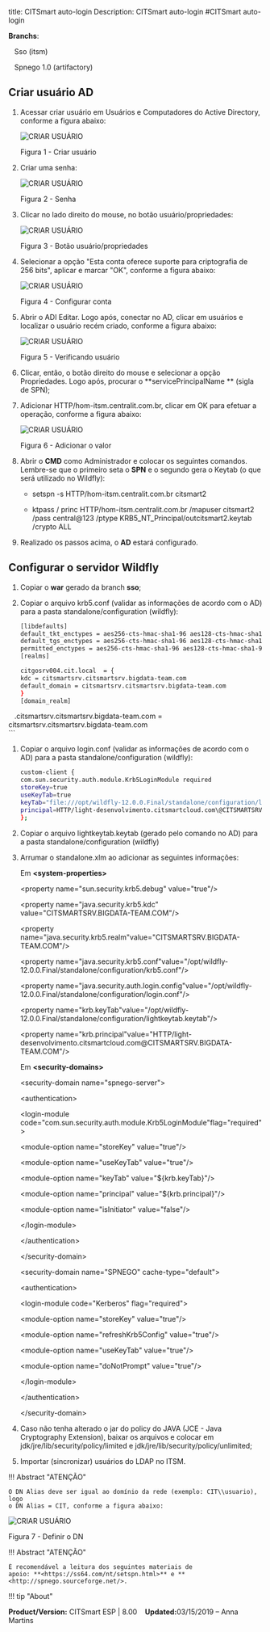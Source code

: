 title: CITSmart auto-login
Description: CITSmart auto-login
#CITSmart auto-login


**Branchs**:

   Sso (itsm)

   Spnego 1.0 (artifactory)


Criar usuário AD
----------------

1.  Acessar criar usuário em Usuários e Computadores do Active Directory,
    conforme a figura abaixo:

    ![CRIAR USUÁRIO](images/sso-1.jpg)

     Figura 1 - Criar usuário

2. Criar uma senha: 

    ![CRIAR USUÁRIO](images/sso-2.jpg)

     Figura 2 - Senha

3. Clicar no lado direito do mouse, no botão usuário/propriedades:

    ![CRIAR USUÁRIO](images/sso-3.jpg)

     Figura 3 - Botão usuário/propriedades

4. Selecionar a opção "Esta conta oferece suporte para criptografia de 256 bits", aplicar e marcar "OK", conforme a figura abaixo:

    ![CRIAR USUÁRIO](images/sso-4.jpg)

     Figura 4 - Configurar conta


5.  Abrir o ADI Editar. Logo após, conectar no AD, clicar em usuários e
    localizar o usuário recém criado, conforme a figura abaixo:
      
    ![CRIAR USUÁRIO](images/sso-5.jpg)

     Figura 5 - Verificando usuário

6.  Clicar, então, o botão direito do mouse e selecionar a opção Propriedades.
    Logo após, procurar o **servicePrincipalName ** (sigla de SPN);

7.  Adicionar HTTP/hom-itsm.centralit.com.br, clicar em OK para efetuar a
    operação, conforme a figura abaixo:

    ![CRIAR USUÁRIO](images/sso-6.jpg)

     Figura 6 - Adicionar o valor

8.  Abrir o **CMD** como Administrador e colocar os seguintes comandos.
    Lembre-se que o primeiro seta o **SPN** e o segundo gera o Keytab (o que
    será utilizado no Wildfly):

    -   setspn -s HTTP/hom-itsm.centralit.com.br citsmart2

    -   ktpass / princ HTTP/hom-itsm.centralit.com.br /mapuser citsmart2  /pass
        central\@123 /ptype KRB5_NT_Principal/outcitsmart2.keytab /crypto ALL

9.  Realizado os passos acima, o **AD** estará configurado. 


Configurar o servidor Wildfly
-----------------------------

1.  Copiar o **war** gerado da branch **sso**;

2.  Copiar o arquivo krb5.conf (validar as informações de acordo com o AD) para
    a pasta standalone/configuration (wildfly):
    
    ```sh
    [libdefaults]
    default_tkt_enctypes = aes256-cts-hmac-sha1-96 aes128-cts-hmac-sha1-96 rc4-hmac
    default_tgs_enctypes = aes256-cts-hmac-sha1-96 aes128-cts-hmac-sha1-96 rc4-hmac
    permitted_enctypes = aes256-cts-hmac-sha1-96 aes128-cts-hmac-sha1-96 rc4-hmac
    [realms]
    ```
    
    ```sh
    citgosrv004.cit.local  = {
    kdc = citsmartsrv.citsmartsrv.bigdata-team.com
    default_domain = citsmartsrv.citsmartsrv.bigdata-team.com     
    }     
    [domain_realm]
    .citsmartsrv.citsmartsrv.bigdata-team.com = citsmartsrv.citsmartsrv.bigdata-team.com     
    ```
    
1.  Copiar o arquivo login.conf (validar as informações de acordo com o AD) para a pasta standalone/configuration (wildfly):

    ```sh
    custom-client {
    com.sun.security.auth.module.Krb5LoginModule required
    storeKey=true
    useKeyTab=true
    keyTab="file:///opt/wildfly-12.0.0.Final/standalone/configuration/lightkeytab.keytab"
    principal=HTTP/light-desenvolvimento.citsmartcloud.com\@CITSMARTSRV.BIGDATA-TEAM.COM;
    };
    ```

1.  Copiar o arquivo lightkeytab.keytab (gerado pelo comando no AD) para a pasta
    standalone/configuration (wildfly)

2.  Arrumar o standalone.xlm ao adicionar as seguintes informações:

    Em **\<system-properties\>**

    \<property name="sun.security.krb5.debug" value="true"/\>

    \<property name="java.security.krb5.kdc" value="CITSMARTSRV.BIGDATA-TEAM.COM"/\>

    \<property name="java.security.krb5.realm"value="CITSMARTSRV.BIGDATA-TEAM.COM"/\>

    \<property name="java.security.krb5.conf"value="/opt/wildfly-12.0.0.Final/standalone/configuration/krb5.conf"/\>

    \<property name="java.security.auth.login.config"value="/opt/wildfly-12.0.0.Final/standalone/configuration/login.conf"/\>

    \<property name="krb.keyTab"value="/opt/wildfly-12.0.0.Final/standalone/configuration/lightkeytab.keytab"/\>

    \<property name="krb.principal"value="HTTP/light-desenvolvimento.citsmartcloud.com\@CITSMARTSRV.BIGDATA-TEAM.COM"/\>

    Em **\<security-domains\>**

    \<security-domain name="spnego-server"\>

    \<authentication\>

    \<login-module code="com.sun.security.auth.module.Krb5LoginModule"flag="required"\>

    \<module-option name="storeKey" value="true"/\>

    \<module-option name="useKeyTab" value="true"/\>

    \<module-option name="keyTab" value="\${krb.keyTab}"/\>

    \<module-option name="principal" value="\${krb.principal}"/\>

    \<module-option name="isInitiator" value="false"/\>

    \</login-module\>

    \</authentication\>

    \</security-domain\>

    \<security-domain name="SPNEGO" cache-type="default"\>

    \<authentication\>

    \<login-module code="Kerberos" flag="required"\>

    \<module-option name="storeKey" value="true"/\>

    \<module-option name="refreshKrb5Config" value="true"/\>

    \<module-option name="useKeyTab" value="true"/\>

    \<module-option name="doNotPrompt" value="true"/\>

    \</login-module\>

    \</authentication\>

    \</security-domain\>

1.  Caso não tenha alterado o jar do policy do JAVA (JCE - Java Cryptography
    Extension), baixar os arquivos e colocar em
    jdk/jre/lib/security/policy/limited e jdk/jre/lib/security/policy/unlimited;

2.  Importar (sincronizar) usuários do LDAP no ITSM.

!!! Abstract "ATENÇÃO"

    O DN Alias deve ser igual ao domínio da rede (exemplo: CIT\\usuario), logo
    o DN Alias = CIT, conforme a figura abaixo:

![CRIAR USUÁRIO](images/sso-7.jpg)

   Figura 7 - Definir o DN

!!! Abstract "ATENÇÃO"

    É recomendável a leitura dos seguintes materiais de
    apoio: **<https://ss64.com/nt/setspn.html>** e **<http://spnego.sourceforge.net/>.
    
    
 !!! tip "About"

<b>Product/Version:</b> CITSmart ESP | 8.00 &nbsp;&nbsp;
<b>Updated:</b>03/15/2019 – Anna Martins
   
